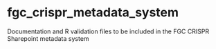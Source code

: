 # fgc_crispr_metadata_system
Documentation and R validation files to be included in the FGC CRISPR Sharepoint metadata system
